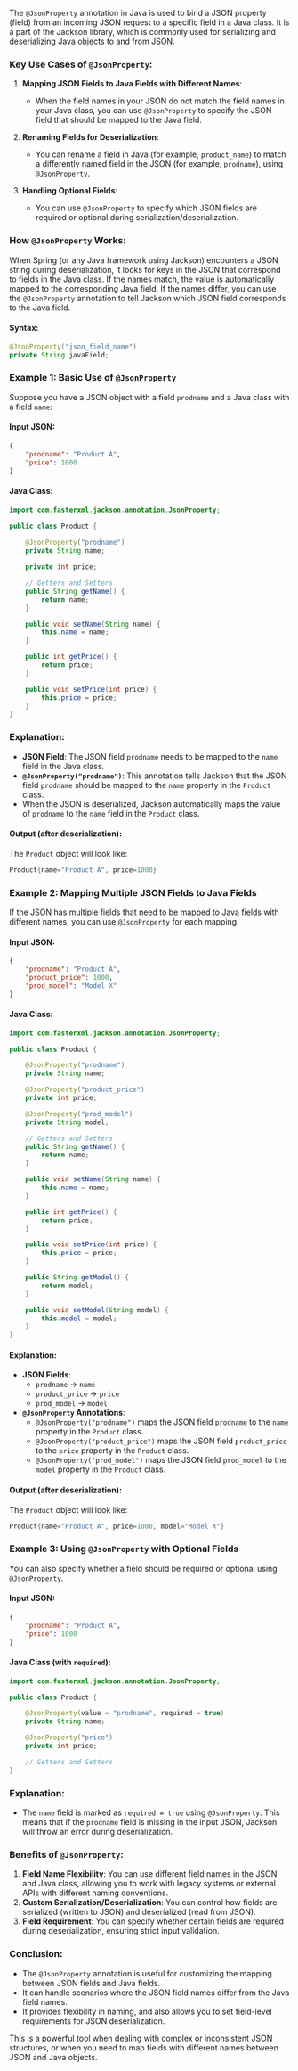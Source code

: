 The `@JsonProperty` annotation in Java is used to bind a JSON property (field) from an incoming JSON request to a specific field in a Java class. It is a part of the Jackson library, which is commonly used for serializing and deserializing Java objects to and from JSON.

### Key Use Cases of `@JsonProperty`:
1. **Mapping JSON Fields to Java Fields with Different Names**:
   - When the field names in your JSON do not match the field names in your Java class, you can use `@JsonProperty` to specify the JSON field that should be mapped to the Java field.
   
2. **Renaming Fields for Deserialization**:
   - You can rename a field in Java (for example, `product_name`) to match a differently named field in the JSON (for example, `prodname`), using `@JsonProperty`.

3. **Handling Optional Fields**:
   - You can use `@JsonProperty` to specify which JSON fields are required or optional during serialization/deserialization.

### How `@JsonProperty` Works:
When Spring (or any Java framework using Jackson) encounters a JSON string during deserialization, it looks for keys in the JSON that correspond to fields in the Java class. If the names match, the value is automatically mapped to the corresponding Java field. If the names differ, you can use the `@JsonProperty` annotation to tell Jackson which JSON field corresponds to the Java field.

#### Syntax:
```java
@JsonProperty("json_field_name")
private String javaField;
```

### Example 1: Basic Use of `@JsonProperty`
Suppose you have a JSON object with a field `prodname` and a Java class with a field `name`:
#### Input JSON:
```json
{
    "prodname": "Product A",
    "price": 1000
}
```

#### Java Class:
```java
import com.fasterxml.jackson.annotation.JsonProperty;

public class Product {
    
    @JsonProperty("prodname")
    private String name;

    private int price;

    // Getters and Setters
    public String getName() {
        return name;
    }

    public void setName(String name) {
        this.name = name;
    }

    public int getPrice() {
        return price;
    }

    public void setPrice(int price) {
        this.price = price;
    }
}
```

### Explanation:
- **JSON Field**: The JSON field `prodname` needs to be mapped to the `name` field in the Java class.
- **`@JsonProperty("prodname")`**: This annotation tells Jackson that the JSON field `prodname` should be mapped to the `name` property in the `Product` class.
- When the JSON is deserialized, Jackson automatically maps the value of `prodname` to the `name` field in the `Product` class.

#### Output (after deserialization):
The `Product` object will look like:
```java
Product{name="Product A", price=1000}
```

### Example 2: Mapping Multiple JSON Fields to Java Fields
If the JSON has multiple fields that need to be mapped to Java fields with different names, you can use `@JsonProperty` for each mapping.

#### Input JSON:
```json
{
    "prodname": "Product A",
    "product_price": 1000,
    "prod_model": "Model X"
}
```

#### Java Class:
```java
import com.fasterxml.jackson.annotation.JsonProperty;

public class Product {

    @JsonProperty("prodname")
    private String name;

    @JsonProperty("product_price")
    private int price;

    @JsonProperty("prod_model")
    private String model;

    // Getters and Setters
    public String getName() {
        return name;
    }

    public void setName(String name) {
        this.name = name;
    }

    public int getPrice() {
        return price;
    }

    public void setPrice(int price) {
        this.price = price;
    }

    public String getModel() {
        return model;
    }

    public void setModel(String model) {
        this.model = model;
    }
}
```

#### Explanation:
- **JSON Fields**:
  - `prodname` → `name`
  - `product_price` → `price`
  - `prod_model` → `model`
- **`@JsonProperty` Annotations**:
  - `@JsonProperty("prodname")` maps the JSON field `prodname` to the `name` property in the `Product` class.
  - `@JsonProperty("product_price")` maps the JSON field `product_price` to the `price` property in the `Product` class.
  - `@JsonProperty("prod_model")` maps the JSON field `prod_model` to the `model` property in the `Product` class.

#### Output (after deserialization):
The `Product` object will look like:
```java
Product{name="Product A", price=1000, model="Model X"}
```

### Example 3: Using `@JsonProperty` with Optional Fields
You can also specify whether a field should be required or optional using `@JsonProperty`.

#### Input JSON:
```json
{
    "prodname": "Product A",
    "price": 1000
}
```

#### Java Class (with `required`):
```java
import com.fasterxml.jackson.annotation.JsonProperty;

public class Product {

    @JsonProperty(value = "prodname", required = true)
    private String name;

    @JsonProperty("price")
    private int price;

    // Getters and Setters
}
```

### Explanation:
- The `name` field is marked as `required = true` using `@JsonProperty`. This means that if the `prodname` field is missing in the input JSON, Jackson will throw an error during deserialization.
  
### Benefits of `@JsonProperty`:
1. **Field Name Flexibility**: You can use different field names in the JSON and Java class, allowing you to work with legacy systems or external APIs with different naming conventions.
2. **Custom Serialization/Deserialization**: You can control how fields are serialized (written to JSON) and deserialized (read from JSON).
3. **Field Requirement**: You can specify whether certain fields are required during deserialization, ensuring strict input validation.

### Conclusion:
- The `@JsonProperty` annotation is useful for customizing the mapping between JSON fields and Java fields.
- It can handle scenarios where the JSON field names differ from the Java field names.
- It provides flexibility in naming, and also allows you to set field-level requirements for JSON deserialization.

This is a powerful tool when dealing with complex or inconsistent JSON structures, or when you need to map fields with different names between JSON and Java objects.

